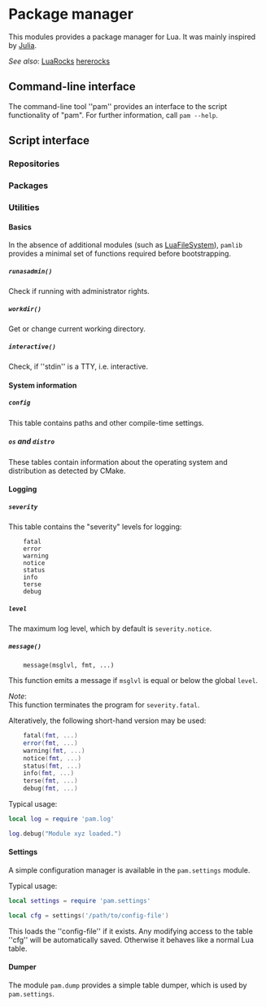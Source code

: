 # Package manager

This modules provides a package manager for Lua. It was mainly inspired by
[Julia](https://julialang.org). 

*See also*:
    [LuaRocks](https://luarocks.org/)
    [hererocks](https://github.com/luarocks/hererocks)

## Command-line interface

The command-line tool ''pam'' provides an interface to the script functionality
of "pam". For further information, call `pam --help`.

## Script interface

### Repositories

### Packages

### Utilities

#### Basics

In the absence of additional modules (such as [LuaFileSystem](https://github.com/lunarmodules/luafilesystem)), 
`pamlib` provides a minimal set of functions required before bootstrapping.

##### `runasadmin()`

Check if running with administrator rights. 

##### `workdir()`

Get or change current working directory.

##### `interactive()`

Check, if ''stdin'' is a TTY, i.e. interactive.

#### System information

##### `config`

This table contains paths and other compile-time settings.

##### `os` and `distro`

These tables contain information about the operating system and distribution
as detected by CMake.

#### Logging

##### `severity`

This table contains the "severity" levels for logging:

```
    fatal
    error
    warning
    notice
    status
    info
    terse
    debug
```

##### `level`

The maximum log level, which by default is `severity.notice`.

##### `message()`

```[.lua]
    message(msglvl, fmt, ...)
```

This function emits a message if `msglvl` is equal or below the global `level`.

*Note*:<br/>
This function terminates the program for `severity.fatal`.

Alteratively, the following short-hand version may be used:
```.lua
    fatal(fmt, ...)
    error(fmt, ...)
    warning(fmt, ...)
    notice(fmt, ...)
    status(fmt, ...)
    info(fmt, ...)
    terse(fmt, ...)
    debug(fmt, ...)
```

Typical usage:
```.lua
local log = require 'pam.log'

log.debug("Module xyz loaded.")
```

#### Settings

A simple configuration manager is available in the `pam.settings` module.

Typical usage:
```.lua
local settings = require 'pam.settings'

local cfg = settings('/path/to/config-file')
```
This loads the ''config-file'' if it exists. Any modifying access to the
table ''cfg'' will be automatically saved. Otherwise it behaves like a
normal Lua table.

#### Dumper

The module `pam.dump` provides a simple table dumper, which is used by 
`pam.settings`.

